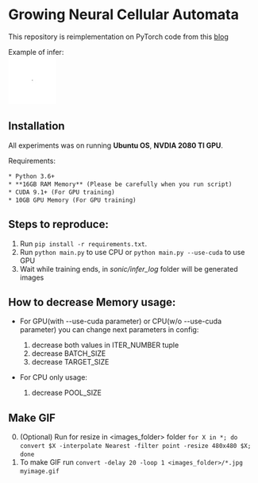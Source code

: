 # Growing Neural Cellular Automata

This repository is reimplementation on PyTorch code from this [blog](https://distill.pub/2020/growing-ca/)


Example of infer:\
     ![Image of Sonic](examples/sonic.gif)

## Installation
All experiments was on running **Ubuntu OS**, **NVDIA 2080 TI GPU**.

Requirements:

    * Python 3.6+
    * **16GB RAM Memory** (Please be carefully when you run script)
    * CUDA 9.1+ (For GPU training)
    * 10GB GPU Memory (For GPU training) 
   
    
## Steps to reproduce:

1. Run `pip install -r requirements.txt`.   
2. Run `python main.py` to use CPU or  `python main.py --use-cuda` to use GPU
3. Wait while training ends, in *sonic/infer_log* folder will be generated images  

## How to decrease Memory usage:
* For GPU(with --use-cuda parameter) or CPU(w/o --use-cuda parameter) you can change next parameters in config:
    1. decrease both values in ITER_NUMBER tuple
    2. decrease BATCH_SIZE
    3. decrease TARGET_SIZE
    
* For CPU only usage:
    1. decrease POOL_SIZE 
## Make GIF

0. (Optional) Run for resize in <images_folder> folder `for X in *; do convert $X -interpolate Nearest -filter point -resize 480x480 $X; done`
1. To make GIF run `convert -delay 20 -loop 1 <images_folder>/*.jpg myimage.gif` 